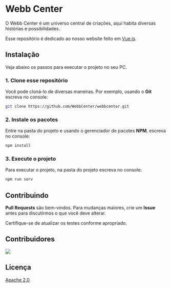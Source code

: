 # Webb Center

O Webb Center é um universo central de criações, aqui habita diversas histórias e possibilidades.

Esse repositório é dedicado ao nosso website feito em [Vue.js](https://vuejs.org).

## Instalação
Veja abaixo os passos para executar o projeto no seu PC.

### 1. Clone esse repositório
Você pode cloná-lo de diversas maneiras. Por exemplo, usando o **Git** escreva no console:

```bash
git clone https://github.com/WebbCenter/webbcenter.git
```

### 2. Instale os pacotes
Entre na pasta do projeto e usando o gerenciador de pacotes **NPM**, escreva no console:

```bash
npm install
```

### 3. Execute o projeto
Para executar o projeto, na pasta do projeto escreva no console:

```bash
npm run serv
```

## Contribuindo
**Pull Requests** são bem-vindos. Para mudanças maiores, crie um **Issue** antes para discutirmos o que você deve alterar.

Certifique-se de atualizar os testes conforme apropriado.

## Contribuidores
<a href="https://github.com/WebbCenter/webbcenter/graphs/contributors">
  <img src="https://contrib.rocks/image?repo=WebbCenter/webbcenter" />
</a>

## Licença
[Apache 2.0](https://www.apache.org/licenses/LICENSE-2.0)
